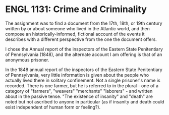 <h1> ENGL 1131: Crime and Criminality </h1>

The assignment was to find a document from the 17th, 18th, or 19th century written by or about someone who lived in the Atlantic world, and then compose an historically-informed, fictional account of the events it describes with a different perspective from the one the document offers. 

I chose the Annual report of the inspectors of the Eastern State Penitentiary of Pennsylvania (1848), and the alternate account I am offering is that of an anonymous prisoner.

In the 1848 annual report of the inspectors of the Eastern State Penitentiary of
Pennsylvania, very little information is given about the people who actually lived there in
solitary confinement. Not a single prisoner's name is recorded. There is one farmer, but he is
referred to in the plural - one of a category of "farmers", "weavers" "merchants" "laborers" - and
written about in the passive tense. "The existence of insanity" and "death" are noted but not
ascribed to anyone in particular (as if insanity and death could exist independent of human form
or feeling?).
